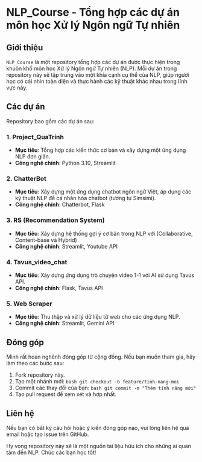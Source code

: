 # NLP_Course - Tổng hợp các dự án môn học Xử lý Ngôn ngữ Tự nhiên

## Giới thiệu
`NLP_Course` là một repository tổng hợp các dự án được thực hiện trong khuôn khổ môn học Xử lý Ngôn ngữ Tự nhiên (NLP). Mỗi dự án trong repository này sẽ tập trung vào một khía cạnh cụ thể của NLP, giúp người học có cái nhìn toàn diện và thực hành các kỹ thuật khác nhau trong lĩnh vực này.

## Các dự án
Repository bao gồm các dự án sau:

### 1. Project_QuaTrinh
- **Mục tiêu**: Tổng hợp các kiến thức cơ bản và xây dựng một ứng dụng NLP đơn giản.
- **Công nghệ chính**: Python 3.10, Streamlit

### 2. ChatterBot
- **Mục tiêu**: Xây dựng một ứng dụng chatbot ngôn ngữ Việt, áp dụng các kỹ thuật NLP để cá nhân hóa chatbot (tương tự Simsimi).
- **Công nghệ chính**: Chatterbot, Flask

### 3. RS (Recommendation System)
- **Mục tiêu**: Xây dựng hệ thống gợi ý cơ bản trong NLP với (Collaborative, Content-base và Hybrid)
- **Công nghệ chính**: Streamlit, Youtube API

### 4. Tavus_video_chat
- **Mục tiêu**: Xây dựng ứng dụng trò chuyện video 1-1 với AI sử dụng Tavus API.
- **Công nghệ chính**: Flask, Tavus API

### 5. Web Scraper
- **Mục tiêu**: Thu thập và xử lý dữ liệu từ web cho các ứng dụng NLP.
- **Công nghệ chính**: Streamlit, Gemini API


## Đóng góp
Mình rất hoan nghênh đóng góp từ cộng đồng. Nếu bạn muốn tham gia, hãy làm theo các bước sau:
1. Fork repository này.
2. Tạo một nhánh mới:
        ```bash
        git checkout -b feature/tinh-nang-moi
        ```
3. Commit các thay đổi của bạn:
        ```bash
        git commit -m "Thêm tính năng mới"
        ```
4. Tạo pull request để xem xét và hợp nhất.

## Liên hệ
Nếu bạn có bất kỳ câu hỏi hoặc ý kiến đóng góp nào, vui lòng liên hệ qua email hoặc tạo issue trên GitHub.

Hy vọng repository này sẽ là một nguồn tài liệu hữu ích cho những ai quan tâm đến NLP. Chúc các bạn học tốt!
